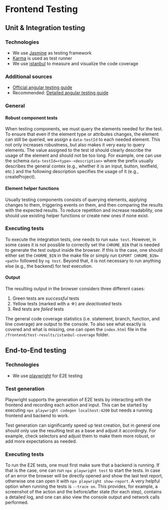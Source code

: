 <!--
 ~ SPDX-FileCopyrightText: Copyright DB Netz AG and the capella-collab-manager contributors
 ~ SPDX-License-Identifier: Apache-2.0
 -->

# Frontend Testing

## Unit & Integration testing

### Technologies

- We use [Jasmine](https://jasmine.github.io) as testing framework
- [Karma](https://karma-runner.github.io) is used as test runner
- We use [istanbul](https://istanbul.js.org/) to measure and visualize the code coverage

### Additional sources

- [Official angular testing guide](https://angular.io/guide/testing)
- Recommended: [Detailed angular testing guide](https://testing-angular.com/)

### General

#### Robust component tests

When testing components, we must query the elements needed for the test.
To ensure that even if the element type or attributes changes, the element
can still be queried, we assign a `data-testId` to each needed element.
This not only increases robustness, but also makes it very easy
to query elements. The value assigned to the test id should clearly describe
the usage of the element and should not be too long.
For example, one can use the schema `data-testId=<type>-<description>`
where the prefix usually describes the general contex (e.g., whether it is
an input, button, textfield, etc.) and the following description specifies the
usage of it (e.g., createProject).

#### Element helper functions

Usually testing components consists of querying elements, applying changes
to them, triggering events on them, and then comparing the results with the
expected results. To reduce repetition and increase readability, one should
use existing helper functions or create new ones if none exist.

### Executing tests

To execute the integration tests, one needs to run `make test`. However, in some
cases it is not possible to correctly set the `CHROME_BIN` that is needed to generate
the test output inside the browser. If this is the case, one should either set
the `CHORME_BIN` in the make file or simply run `EXPORT CHROME_BIN=<path>`
followed by `ng test`. Beyond that, it is not necessary to run anything else
(e.g., the backend) for test execution.

#### Output

The resulting output in the browser considers three different cases:

1. Green tests are _successful_ tests
2. Yellow tests (marked with a ☆) are _deactivated_ tests
3. Red tests are _failed_ tests

The general code coverage statistics (i.e. statement, branch, function,
and line coverage) are output to the console. To also see what exactly is
covered and what is missing, one can open the `index.html` file in the
`/frontend/test-results/istanbul-coverage` folder.

## End-to-End testing

### Technologies

- We use [playwright](https://playwright.dev) for E2E testing

### Test generation

Playwright supports the generation of E2E tests by interacting
with the frontend and recording each action and input. This can be started
by executing `npx playwright codegen localhost:4200` but needs a running
frontend and backend to work.

Test generation can significantly speed up test creation, but in general
one should only use the resulting test as a base and adjust it accordingly.
For example, check selectors and adjust them to make them more robust,
or add more expectations as needed.

### Executing tests

To run the E2E tests, one must first make sure that a backend is running.
If that is the case, one can run `npx playwright test` to start
the tests. In case of an error the browser will be directly opened and
show the last test report, otherwise one can open it with `npx playwright show-report`.
A very helpful option when running the tests is `--trace on`. This provides,
for example, a screenshot of the action and the before/after state (for each step),
contains a detailed log, and one can also view the console output and
network calls performed.

